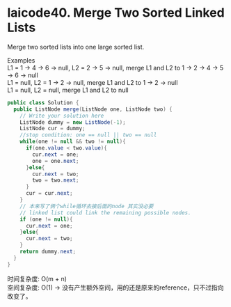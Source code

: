 # laicode40. Merge Two Sorted Linked Lists
Merge two sorted lists into one large sorted list.

Examples      
L1 = 1 -> 4 -> 6 -> null, L2 = 2 -> 5 -> null, merge L1 and L2 to 1 -> 2 -> 4 -> 5 -> 6 -> null       
L1 = null, L2 = 1 -> 2 -> null, merge L1 and L2 to 1 -> 2 -> null       
L1 = null, L2 = null, merge L1 and L2 to null       
```java
public class Solution {
  public ListNode merge(ListNode one, ListNode two) {
    // Write your solution here
    ListNode dummy = new ListNode(-1);
    ListNode cur = dummy;
    //stop condition: one == null || two == null
    while(one != null && two != null){
      if(one.value < two.value){
        cur.next = one;
        one = one.next;
      }else{
        cur.next = two;
        two = two.next;
      }
      cur = cur.next;
    }
    // 本来写了俩个while循环去接后面的node 其实没必要
    // linked list could link the remaining possible nodes.
    if (one != null){
      cur.next = one;
    }else{
      cur.next = two;
    }
    return dummy.next;
  }
}
```
时间复杂度: O(m + n)     
空间复杂度: O(1) -> 没有产生额外空间，用的还是原来的reference，只不过指向改变了。

